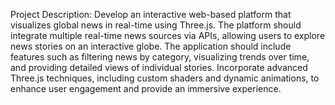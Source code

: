 Project Description:
Develop an interactive web-based platform that visualizes global news in real-time using Three.js. The platform should integrate multiple real-time news sources via APIs, allowing users to explore news stories on an interactive globe. The application should include features such as filtering news by category, visualizing trends over time, and providing detailed views of individual stories. Incorporate advanced Three.js techniques, including custom shaders and dynamic animations, to enhance user engagement and provide an immersive experience.